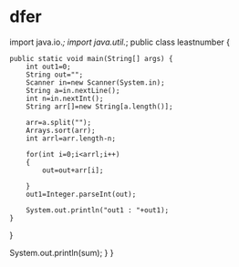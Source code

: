 # dfer
import java.io.*;
import java.util.*;
public class leastnumber {

	public static void main(String[] args) {
		int out1=0;
		String out="";
		Scanner in=new Scanner(System.in);
		String a=in.nextLine();
		int n=in.nextInt();
		String arr[]=new String[a.length()];
		
		arr=a.split("");
		Arrays.sort(arr);
		int arrl=arr.length-n;
		
		for(int i=0;i<arrl;i++)
		{
			out=out+arr[i];
			
		}
		out1=Integer.parseInt(out);
		
		System.out.println("out1 : "+out1);
	}

}

System.out.println(sum);
}
}
